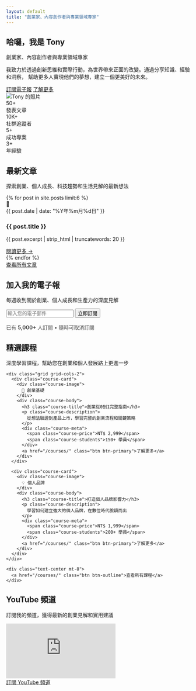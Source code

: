 ```yaml
---
layout: default
title: "創業家、內容創作者與專業領域專家"
---
```


<link rel="stylesheet" href="{{ '/assets/css/ali-style.css' | relative_url }}">

<!-- Hero Section -->
<section class="hero">
  <div class="hero-content">
    <div class="hero-text">
      <h1>哈囉，我是 Tony</h1>
      <p class="tagline">創業家、內容創作者與專業領域專家</p>
      <p class="description">
        我致力於透過創新思維和實際行動，為世界帶來正面的改變。通過分享知識、經驗和洞察，
        幫助更多人實現他們的夢想，建立一個更美好的未來。
      </p>
      <div class="flex gap-4">
        <a href="#newsletter" class="btn btn-primary">訂閱電子報</a>
        <a href="/about/" class="btn btn-secondary">了解更多</a>
      </div>
    </div>
    <div class="hero-image">
      <img src="https://via.placeholder.com/240x240/ff6b35/ffffff?text=TONY" alt="Tony 的照片">
    </div>
  </div>
</section>

<!-- 統計數據區塊 -->
<section class="stats-section">
  <div class="stats-grid">
    <div class="stat-card">
      <div class="stat-number">50+</div>
      <div class="stat-label">發表文章</div>
    </div>
    <div class="stat-card">
      <div class="stat-number">10K+</div>
      <div class="stat-label">社群追蹤者</div>
    </div>
    <div class="stat-card">
      <div class="stat-number">5+</div>
      <div class="stat-label">成功專案</div>
    </div>
    <div class="stat-card">
      <div class="stat-number">3+</div>
      <div class="stat-label">年經驗</div>
    </div>
  </div>
</section>

<!-- 最新文章區塊 -->
<section class="featured-content">
  <div class="section-header">
    <h2 class="section-title">最新文章</h2>
    <p class="section-subtitle">
      探索創業、個人成長、科技趨勢和生活見解的最新想法
    </p>
  </div>
  
  <div class="grid grid-cols-3">
    {% for post in site.posts limit:6 %}
    <article class="article-card">
      <div class="article-image">
        📝
      </div>
      <div class="article-content">
        <div class="article-date">{{ post.date | date: "%Y年%m月%d日" }}</div>
        <h3 class="article-title">{{ post.title }}</h3>
        <p class="article-excerpt">{{ post.excerpt | strip_html | truncatewords: 20 }}</p>
        <a href="{{ post.url }}" class="article-link">閱讀更多 →</a>
      </div>
    </article>
    {% endfor %}
  </div>
  
  <div class="text-center mt-8">
    <a href="/blog/" class="btn btn-outline">查看所有文章</a>
  </div>
</section>

<!-- 電子報訂閱區塊 -->
<section class="newsletter-section" id="newsletter">
  <div class="newsletter-content">
    <h2>加入我的電子報</h2>
    <p>每週收到關於創業、個人成長和生產力的深度見解</p>
    <form class="newsletter-form" action="#" method="post">
      <input type="email" class="newsletter-input" placeholder="輸入您的電子郵件" required>
      <button type="submit" class="newsletter-button">立即訂閱</button>
    </form>
    <p style="font-size: 0.875rem; opacity: 0.8; margin-top: 1rem;">
      已有 <strong>5,000+</strong> 人訂閱 • 隨時可取消訂閱
    </p>
  </div>
</section>

<!-- 課程展示區塊 -->
<section class="section">
  <div class="section-container">
    <div class="section-header">
      <h2 class="section-title">精選課程</h2>
      <p class="section-subtitle">
        深度學習課程，幫助您在創業和個人發展路上更進一步
      </p>
    </div>
    
    <div class="grid grid-cols-2">
      <div class="course-card">
        <div class="course-image">
          🚀 創業基礎
        </div>
        <div class="course-body">
          <h3 class="course-title">創業從0到1完整指南</h3>
          <p class="course-description">
            從想法驗證到產品上市，學習完整的創業流程和關鍵策略
          </p>
          <div class="course-meta">
            <span class="course-price">NT$ 2,999</span>
            <span class="course-students">150+ 學員</span>
          </div>
          <a href="/courses/" class="btn btn-primary">了解更多</a>
        </div>
      </div>
      
      <div class="course-card">
        <div class="course-image">
          💡 個人品牌
        </div>
        <div class="course-body">
          <h3 class="course-title">打造個人品牌影響力</h3>
          <p class="course-description">
            學習如何建立強大的個人品牌，在數位時代脫穎而出
          </p>
          <div class="course-meta">
            <span class="course-price">NT$ 1,999</span>
            <span class="course-students">200+ 學員</span>
          </div>
          <a href="/courses/" class="btn btn-primary">了解更多</a>
        </div>
      </div>
    </div>
    
    <div class="text-center mt-8">
      <a href="/courses/" class="btn btn-outline">查看所有課程</a>
    </div>
  </div>
</section>

<!-- YouTube 頻道區塊 -->
<section class="youtube-section">
  <div class="section-header">
    <h2 class="section-title" style="color: var(--text-primary);">YouTube 頻道</h2>
    <p class="section-subtitle">
      訂閱我的頻道，獲得最新的創業見解和實用建議
    </p>
  </div>
  
  <div class="youtube-embed">
    <iframe 
      src="https://www.youtube.com/embed/dQw4w9WgXcQ" 
      title="YouTube video player" 
      frameborder="0" 
      allow="accelerometer; autoplay; clipboard-write; encrypted-media; gyroscope; picture-in-picture" 
      allowfullscreen>
    </iframe>
  </div>
  
  <div class="youtube-cta">
    <a href="https://youtube.com/@yourchannel" class="btn btn-primary" target="_blank">
      訂閱 YouTube 頻道
    </a>
  </div>
</section>

<script>
// 簡單的滾動動畫
document.addEventListener('DOMContentLoaded', function() {
  const cards = document.querySelectorAll('.article-card, .course-card, .stat-card');
  
  const observer = new IntersectionObserver((entries) => {
    entries.forEach(entry => {
      if (entry.isIntersecting) {
        entry.target.classList.add('fade-in-up');
      }
    });
  });
  
  cards.forEach(card => {
    observer.observe(card);
  });
});
</script>